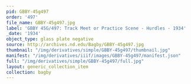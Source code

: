 ```yaml
---
pid: GBBY-45g497
order: '497'
file_name: GBBY-45g497.jpg
label: 'GBBY 45G/497: Track Meet or Practice Scene - Hurdles - 1934'
_date: '1934'
object_type: glass plate negative
source: http://archives.nd.edu/Bagby/GBBY-45g497.jpg
thumbnail: "/img/derivatives/simple/GBBY-45g497/thumbnail.jpg"
manifest: "/img/derivatives/iiif/images/GBBY-45g497/manifest.json"
full: "/img/derivatives/simple/GBBY-45g497/full.jpg"
layout: generic_collection_item
collection: bagby
---
```

